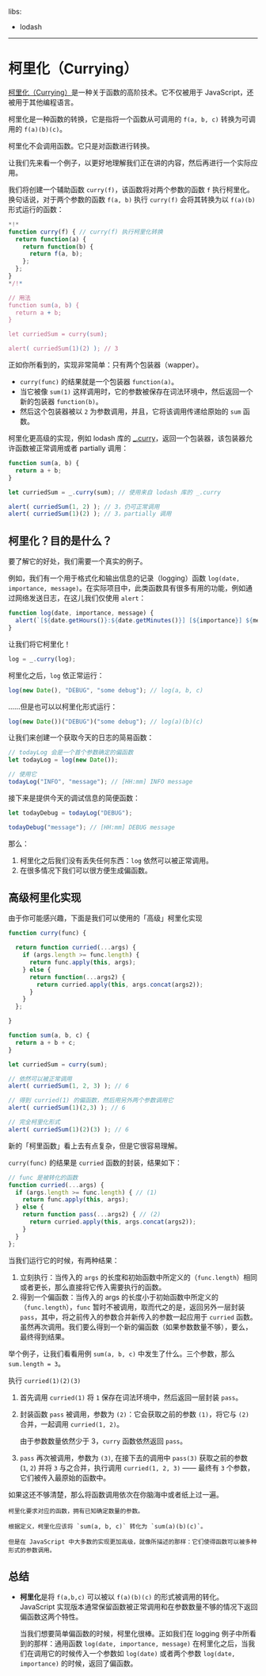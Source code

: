 libs:
  - lodash

---

# 柯里化（Currying）

[柯里化（Currying）](https://en.wikipedia.org/wiki/Currying)是一种关于函数的高阶技术。它不仅被用于 JavaScript，还被用于其他编程语言。

柯里化是一种函数的转换，它是指将一个函数从可调用的 `f(a, b, c)` 转换为可调用的 `f(a)(b)(c)`。

柯里化不会调用函数。它只是对函数进行转换。

让我们先来看一个例子，以更好地理解我们正在讲的内容，然后再进行一个实际应用。

我们将创建一个辅助函数 `curry(f)`，该函数将对两个参数的函数 `f` 执行柯里化。换句话说，对于两个参数的函数 `f(a, b)` 执行 `curry(f)` 会将其转换为以 `f(a)(b)` 形式运行的函数：

```js run
*!*
function curry(f) { // curry(f) 执行柯里化转换
  return function(a) {
    return function(b) {
      return f(a, b);
    };
  };
}
*/!*

// 用法
function sum(a, b) {
  return a + b;
}

let curriedSum = curry(sum);

alert( curriedSum(1)(2) ); // 3
```

正如你所看到的，实现非常简单：只有两个包装器（wapper）。

- `curry(func)` 的结果就是一个包装器 `function(a)`。
- 当它被像 `sum(1)` 这样调用时，它的参数被保存在词法环境中，然后返回一个新的包装器 `function(b)`。
- 然后这个包装器被以 `2` 为参数调用，并且，它将该调用传递给原始的 `sum` 函数。

柯里化更高级的实现，例如 lodash 库的 [_.curry](https://lodash.com/docs#curry)，返回一个包装器，该包装器允许函数被正常调用或者 partially 调用：

```js run
function sum(a, b) {
  return a + b;
}

let curriedSum = _.curry(sum); // 使用来自 lodash 库的 _.curry

alert( curriedSum(1, 2) ); // 3，仍可正常调用
alert( curriedSum(1)(2) ); // 3，partially 调用
```

## 柯里化？目的是什么？

要了解它的好处，我们需要一个真实的例子。

例如，我们有一个用于格式化和输出信息的记录（logging）函数 `log(date, importance, message)`。在实际项目中，此类函数具有很多有用的功能，例如通过网络发送日志，在这儿我们仅使用 `alert`：

```js
function log(date, importance, message) {
  alert(`[${date.getHours()}:${date.getMinutes()}] [${importance}] ${message}`);
}
```

让我们将它柯里化！

```js
log = _.curry(log);
```

柯里化之后，`log` 依正常运行：

```js
log(new Date(), "DEBUG", "some debug"); // log(a, b, c)
```

……但是也可以以柯里化形式运行：

```js
log(new Date())("DEBUG")("some debug"); // log(a)(b)(c)
```

让我们来创建一个获取今天的日志的简易函数：

```js
// todayLog 会是一个首个参数确定的偏函数
let todayLog = log(new Date());

// 使用它
todayLog("INFO", "message"); // [HH:mm] INFO message
```

接下来是提供今天的调试信息的简便函数：

```js
let todayDebug = todayLog("DEBUG");

todayDebug("message"); // [HH:mm] DEBUG message
```

那么：
1. 柯里化之后我们没有丢失任何东西：`log` 依然可以被正常调用。
2. 在很多情况下我们可以很方便生成偏函数。

## 高级柯里化实现

由于你可能感兴趣，下面是我们可以使用的「高级」柯里化实现

```js run
function curry(func) {

  return function curried(...args) {
    if (args.length >= func.length) {
      return func.apply(this, args);
    } else {
      return function(...args2) {
        return curried.apply(this, args.concat(args2));
      }
    }
  };

}

function sum(a, b, c) {
  return a + b + c;
}

let curriedSum = curry(sum);

// 依然可以被正常调用
alert( curriedSum(1, 2, 3) ); // 6

// 得到 curried(1) 的偏函数，然后用另外两个参数调用它
alert( curriedSum(1)(2,3) ); // 6

// 完全柯里化形式
alert( curriedSum(1)(2)(3) ); // 6
```

新的「柯里函数」看上去有点复杂，但是它很容易理解。

`curry(func)` 的结果是 `curried` 函数的封装，结果如下：

```js
// func 是被转化的函数
function curried(...args) {
  if (args.length >= func.length) { // (1)
    return func.apply(this, args);
  } else {
    return function pass(...args2) { // (2)
      return curried.apply(this, args.concat(args2));
    }
  }
};
```

当我们运行它的时候，有两种结果：

1. 立刻执行：当传入的 `args` 的长度和初始函数中所定义的（`func.length`）相同或者更长，那么直接将它传入需要执行的函数。
2. 得到一个偏函数：当传入的 args 的长度小于初始函数中所定义的（`func.length`），`func` 暂时不被调用，取而代之的是，返回另外一层封装 `pass`，其中，将之前传入的参数合并新传入的参数一起应用于 `curried` 函数。虽然再次调用。我们要么得到一个新的偏函数（如果参数数量不够），要么，最终得到结果。

举个例子，让我们看看用例 `sum(a, b, c)` 中发生了什么。三个参数，那么 `sum.length = 3`。

执行 `curried(1)(2)(3)`

1. 首先调用 `curried(1)` 将 `1` 保存在词法环境中，然后返回一层封装 `pass`。
2. 封装函数 `pass` 被调用，参数为 `(2)`：它会获取之前的参数 `(1)`，将它与 `(2)` 合并，一起调用 `curried(1, 2)`。

    由于参数数量依然少于 3，`curry` 函数依然返回 `pass`。
3. `pass` 再次被调用，参数为 `(3)`, 在接下去的调用中 `pass(3)` 获取之前的参数 (`1`, `2`) 并将 `3` 与之合并，执行调用 `curried(1, 2, 3)` —— 最终有 `3` 个参数，它们被传入最原始的函数中。

如果这还不够清楚，那么将函数调用依次在你脑海中或者纸上过一遍。

```smart header="只允许确定参数长度的函数"
柯里化要求对应的函数，拥有已知确定数量的参数。
```

```smart header="柯里化深入一点"
根据定义，柯里化应该将 `sum(a, b, c)` 转化为 `sum(a)(b)(c)`。

但是在 JavaScript 中大多数的实现更加高级，就像所描述的那样：它们使得函数可以被多种形式的参数调用。
```

## 总结

- **柯里化**是将 `f(a,b,c)` 可以被以 `f(a)(b)(c)` 的形式被调用的转化。JavaScript 实现版本通常保留函数被正常调用和在参数数量不够的情况下返回偏函数这两个特性。

    当我们想要简单偏函数的时候，柯里化很棒。正如我们在 logging 例子中所看到的那样：通用函数 `log(date, importance, message)` 在柯里化之后，当我们在调用它的时候传入一个参数如 `log(date)` 或者两个参数 `log(date, importance)` 的时候，返回了偏函数。
